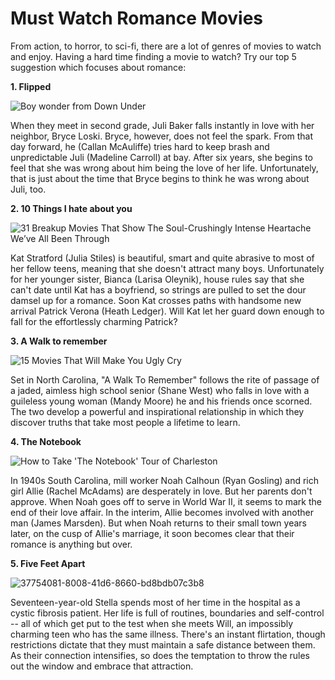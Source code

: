 # Must Watch Romance Movies


From action, to horror, to sci-fi, there are a lot of genres of movies to watch and enjoy.
Having a hard time finding a movie to watch? Try our top 5 suggestion which focuses about romance:


**1. Flipped**

![Boy wonder from Down Under](https://user-images.githubusercontent.com/100073912/155246598-bfe81a92-0440-433b-92a1-f3df15743288.jpg)

When they meet in second grade, Juli Baker falls instantly in love with her neighbor, Bryce Loski. Bryce, however, does not feel the spark. From that day forward, he (Callan McAuliffe) tries hard to keep brash and unpredictable Juli (Madeline Carroll) at bay. After six years, she begins to feel that she was wrong about him being the love of her life. Unfortunately, that is just about the time that Bryce begins to think he was wrong about Juli, too.


**2. 10 Things I hate about you**

![31 Breakup Movies That Show The Soul-Crushingly Intense Heartache We’ve All Been Through](https://user-images.githubusercontent.com/100073912/155246620-87568e3b-8002-4eae-8ab6-a0651084cab6.png)

Kat Stratford (Julia Stiles) is beautiful, smart and quite abrasive to most of her fellow teens, meaning that she doesn't attract many boys. Unfortunately for her younger sister, Bianca (Larisa Oleynik), house rules say that she can't date until Kat has a boyfriend, so strings are pulled to set the dour damsel up for a romance. Soon Kat crosses paths with handsome new arrival Patrick Verona (Heath Ledger). Will Kat let her guard down enough to fall for the effortlessly charming Patrick?


**3. A Walk to remember**

![15 Movies That Will Make You Ugly Cry](https://user-images.githubusercontent.com/100073912/155246883-6b7eb9cc-fc20-45d2-8f83-03af053f0aed.jpg)

Set in North Carolina, "A Walk To Remember" follows the rite of passage of a jaded, aimless high school senior (Shane West) who falls in love with a guileless young woman (Mandy Moore) he and his friends once scorned. The two develop a powerful and inspirational relationship in which they discover truths that take most people a lifetime to learn.


**4. The Notebook**

![How to Take 'The Notebook' Tour of Charleston](https://user-images.githubusercontent.com/100073912/155246916-ca09103b-7647-4de5-8a9a-ffd56bd16c75.jpg)

In 1940s South Carolina, mill worker Noah Calhoun (Ryan Gosling) and rich girl Allie (Rachel McAdams) are desperately in love. But her parents don't approve. When Noah goes off to serve in World War II, it seems to mark the end of their love affair. In the interim, Allie becomes involved with another man (James Marsden). But when Noah returns to their small town years later, on the cusp of Allie's marriage, it soon becomes clear that their romance is anything but over.


**5. Five Feet Apart**

![37754081-8008-41d6-8660-bd8bdb07c3b8](https://user-images.githubusercontent.com/100073912/155246929-997bec2f-cdae-4850-a76c-88c677ee7425.jpg)

Seventeen-year-old Stella spends most of her time in the hospital as a cystic fibrosis patient. Her life is full of routines, boundaries and self-control -- all of which get put to the test when she meets Will, an impossibly charming teen who has the same illness. There's an instant flirtation, though restrictions dictate that they must maintain a safe distance between them. As their connection intensifies, so does the temptation to throw the rules out the window and embrace that attraction.


